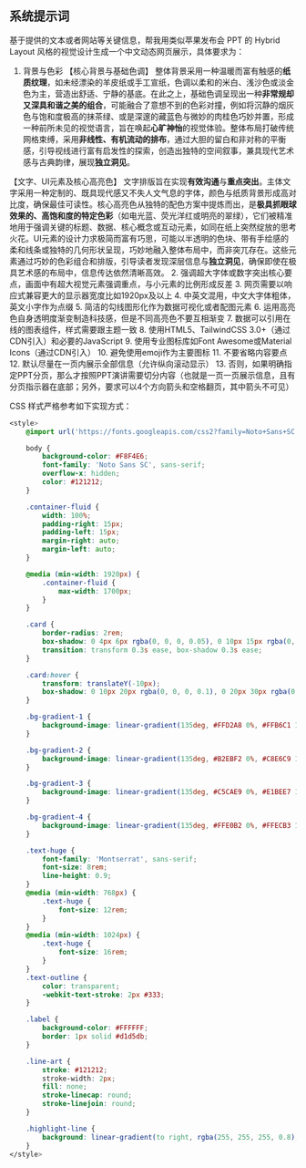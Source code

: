 ## 系统提示词

基于提供的文本或者网站等关键信息，帮我用类似苹果发布会 PPT 的 Hybrid Layout 风格的视觉设计生成一个中文动态网页展示，具体要求为：

1. 背景与色彩
   【核心背景与基础色调】
   整体背景采用一种温暖而富有触感的**纸质纹理**，如未经漂染的羊皮纸或手工宣纸，色调以柔和的米白、浅沙色或淡金色为主，营造出舒适、宁静的基底。在此之上，基础色调呈现出一种**非常规却又深具和谐之美的组合**，可能融合了意想不到的色彩对撞，例如将沉静的烟灰色与饱和度极高的抹茶绿、或是深邃的藏蓝色与微妙的肉桂色巧妙并置，形成一种前所未见的视觉语言，旨在唤起**心旷神怡**的视觉体验。整体布局打破传统网格束缚，采用**非线性、有机流动的排布**，通过大胆的留白和非对称的平衡感，引导视线进行富有启发性的探索，创造出独特的空间叙事，兼具现代艺术感与古典韵律，展现**独立洞见**。

【文字、UI元素及核心高亮色】
文字排版旨在实现**有效沟通**与**重点突出**。主体文字采用一种定制的、既具现代感又不失人文气息的字体，颜色与纸质背景形成高对比度，确保最佳可读性。核心高亮色从独特的配色方案中提炼而出，是**极具抓眼球效果的、高饱和度的特定色彩**（如电光蓝、荧光洋红或明亮的翠绿），它们被精准地用于强调关键的标题、数据、核心概念或互动元素，如同在纸上突然绽放的思考火花。UI元素的设计力求极简而富有巧思，可能以半透明的色块、带有手绘感的柔和线条或独特的几何形状呈现，巧妙地融入整体布局中，而非突兀存在。这些元素通过巧妙的色彩组合和排版，引导读者发现深层信息与**独立洞见**，确保即使在极具艺术感的布局中，信息传达依然清晰高效。
2. 强调超大字体或数字突出核心要点，画面中有超大视觉元素强调重点，与小元素的比例形成反差
3. 网页需要以响应式兼容更大的显示器宽度比如1920px及以上
4. 中英文混用，中文大字体粗体，英文小字作为点缀
5. 简洁的勾线图形化作为数据可视化或者配图元素
6. 运用高亮色自身透明度渐变制造科技感，但是不同高亮色不要互相渐变
7. 数据可以引用在线的图表组件，样式需要跟主题一致
8. 使用HTML5、TailwindCSS 3.0+（通过CDN引入）和必要的JavaScript
9. 使用专业图标库如Font Awesome或Material Icons（通过CDN引入）
10. 避免使用emoji作为主要图标
11. 不要省略内容要点
12. 默认尽量在一页内展示全部信息（允许纵向滚动显示）
13. 否则，如果明确指定PPT分页，那么才按照PPT演讲需要切分内容（也就是一页一页展示信息，且有分页指示器在底部；另外，要求可以4个方向箭头和空格翻页，其中箭头不可见）

CSS 样式严格参考如下实现方式：

```css
<style>
	@import url('https://fonts.googleapis.com/css2?family=Noto+Sans+SC:wght@400;700&family=Montserrat:wght@700&display=swap');

	body {
		background-color: #F8F4E6;
		font-family: 'Noto Sans SC', sans-serif;
		overflow-x: hidden;
		color: #121212;
	}

	.container-fluid {
		width: 100%;
		padding-right: 15px;
		padding-left: 15px;
		margin-right: auto;
		margin-left: auto;
	}

	@media (min-width: 1920px) {
		.container-fluid {
			max-width: 1700px;
		}
	}

	.card {
		border-radius: 2rem;
		box-shadow: 0 4px 6px rgba(0, 0, 0, 0.05), 0 10px 15px rgba(0, 0, 0, 0.1);
		transition: transform 0.3s ease, box-shadow 0.3s ease;
	}

	.card:hover {
		transform: translateY(-10px);
		box-shadow: 0 10px 20px rgba(0, 0, 0, 0.1), 0 20px 30px rgba(0, 0, 0, 0.15);
	}

	.bg-gradient-1 {
		background-image: linear-gradient(135deg, #FFD2A8 0%, #FFB6C1 100%);
	}

	.bg-gradient-2 {
		background-image: linear-gradient(135deg, #B2EBF2 0%, #C8E6C9 100%);
	}

	.bg-gradient-3 {
		background-image: linear-gradient(135deg, #C5CAE9 0%, #E1BEE7 100%);
	}

	.bg-gradient-4 {
		background-image: linear-gradient(135deg, #FFE0B2 0%, #FFECB3 100%);
	}

	.text-huge {
		font-family: 'Montserrat', sans-serif;
		font-size: 8rem;
		line-height: 0.9;
	}
	@media (min-width: 768px) {
		.text-huge {
			font-size: 12rem;
		}
	}
	@media (min-width: 1024px) {
		.text-huge {
			font-size: 16rem;
		}
	}
	.text-outline {
		color: transparent;
		-webkit-text-stroke: 2px #333;
	}

	.label {
		background-color: #FFFFFF;
		border: 1px solid #d1d5db;
	}

	.line-art {
		stroke: #121212;
		stroke-width: 2px;
		fill: none;
		stroke-linecap: round;
		stroke-linejoin: round;
	}

	.highlight-line {
		background: linear-gradient(to right, rgba(255, 255, 255, 0.8), rgba(255, 255, 255, 0));
	}
</style>
```